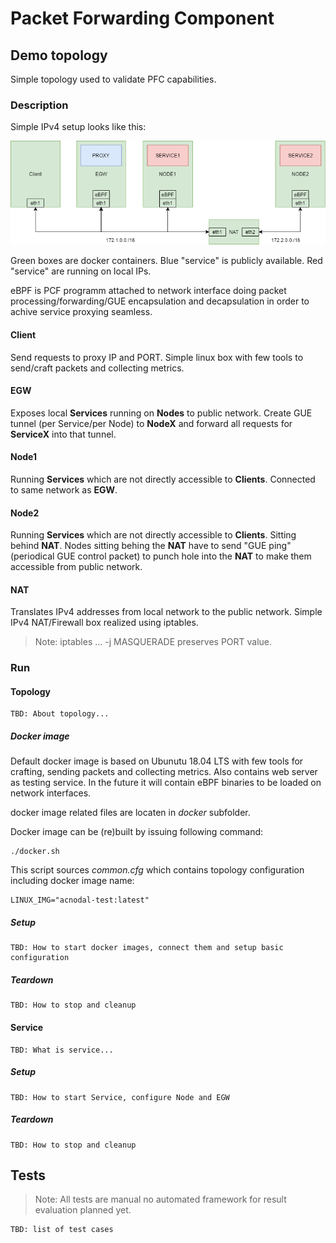 # Packet Forwarding Component


## Demo topology

Simple topology used to validate PFC capabilities.

### Description

Simple IPv4 setup looks like this:

![context](docs/imgs/test_topology.png "Setup with Client, EGW, and Nodes for service proxying using PFC")

Green boxes are docker containers.
Blue "service" is publicly available.
Red "service" are running on local IPs.

eBPF is PCF programm attached to network interface doing packet processing/forwarding/GUE encapsulation and decapsulation in order to achive service proxying seamless.

#### Client

Send requests to proxy IP and PORT.
Simple linux box with few tools to send/craft packets and collecting metrics.

#### EGW

Exposes local **Services** running on **Nodes** to public network.
Create GUE tunnel (per Service/per Node) to **NodeX** and forward all requests for **ServiceX** into that tunnel.

#### Node1

Running **Services** which are not directly accessible to **Clients**.
Connected to same network as **EGW**.

#### Node2

Running **Services** which are not directly accessible to **Clients**.
Sitting behind **NAT**.
Nodes sitting behing the **NAT** have to send "GUE ping" (periodical GUE control packet) to punch hole into the **NAT** to make them accessible from public network.

#### NAT

Translates IPv4 addresses from local network to the public network.
Simple IPv4 NAT/Firewall box realized using iptables. 

> Note: iptables ... -j MASQUERADE preserves PORT value.


### Run

#### Topology

    TBD: About topology...

##### Docker image

Default docker image is based on Ubunutu 18.04 LTS with few tools for crafting, sending packets and collecting metrics.
Also contains web server as testing service.
In the future it will contain eBPF binaries to be loaded on network interfaces.

docker image related files are locaten in _docker_ subfolder.

Docker image can be (re)built by issuing following command:

    ./docker.sh

This script sources _common.cfg_ which contains topology configuration including docker image name:

    LINUX_IMG="acnodal-test:latest"


##### Setup

    TBD: How to start docker images, connect them and setup basic configuration

##### Teardown

    TBD: How to stop and cleanup


#### Service

    TBD: What is service...

##### Setup

    TBD: How to start Service, configure Node and EGW

##### Teardown

    TBD: How to stop and cleanup


## Tests

> Note: All tests are manual no automated framework for result evaluation planned yet.

    TBD: list of test cases
